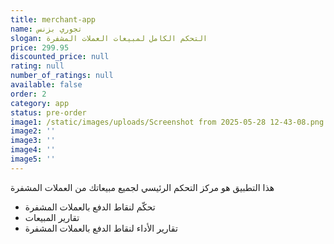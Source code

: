 ```yaml
---
title: merchant-app
name: تجوري بزنس
slogan: التحكم الكامل لمبيعات العملات المشفرة
price: 299.95
discounted_price: null
rating: null
number_of_ratings: null
available: false
order: 2
category: app
status: pre-order
image1: /static/images/uploads/Screenshot from 2025-05-28 12-43-08.png
image2: ''
image3: ''
image4: ''
image5: ''
---
```

هذا التطبيق هو مركز التحكم الرئيسي لجميع مبيعاتك من العملات المشفرة

- تحكّم لنقاط الدفع بالعملات المشفرة
- تقارير المبيعات
- تقارير الأداء لنقاط الدفع بالعملات المشفرة

